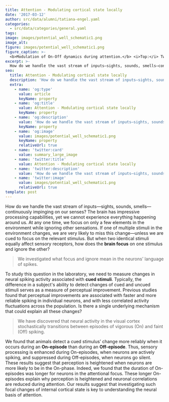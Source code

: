 ```yaml
---
title: Attention - Modulating cortical state locally
date: '2017-03-12'
author: src/data/alumni/tatiana-engel.yaml
categories:
  - src/data/categories/general.yaml
tags:
image: images/potential_well_schematic1.png
image_alt:
figure: images/potential_well_schematic1.png
figure_caption: >-
  <b>Modulation of On-Off dynamics during attention.</b> <i>Top:</i> Two sites in visual area V4 corresponding to attended (orange ellipse) and unattended (black ellipse) retinotopic locations. <i>Middle:</i> Episodes of vigorous (On) and faint (Off) spiking are apparent in activity recorded from the attended location with a 16-channel multielectrode array. Spikes recorded on each channel during On and Off episodes are depicted by green or magenta ticks, respectively, in the corresponding row of the raster plot. <i>Bottom:</i> Same as Middle but for the unattended location. On average, On-phases are slightly longer in the attended location than in the unattended location.
excerpt: >-
  How do we handle the vast stream of inputs—sights, sounds, smells—continuously impinging on our senses?
seo:
  title: Attention - Modulating cortical state locally
  description: 'How do we handle the vast stream of inputs—sights, sounds, smells—continuously impinging on our senses?'
  extra:
    - name: 'og:type'
      value: article
      keyName: property
    - name: 'og:title'
      value: Attention - Modulating cortical state locally
      keyName: property
    - name: 'og:description'
      value: 'How do we handle the vast stream of inputs—sights, sounds, smells—continuously impinging on our senses?'
      keyName: property
    - name: 'og:image'
      value: images/potential_well_schematic1.png
      keyName: property
      relativeUrl: true
    - name: 'twitter:card'
      value: summary_large_image
    - name: 'twitter:title'
      value: Attention - Modulating cortical state locally
    - name: 'twitter:description'
      value: 'How do we handle the vast stream of inputs—sights, sounds, smells—continuously impinging on our senses?'
    - name: 'twitter:image'
      value: images/potential_well_schematic1.png
      relativeUrl: true
template: post
---
```

How do we handle the vast stream of inputs—sights, sounds, smells—continuously impinging on our senses? The brain has impressive processing capabilities, yet we cannot experience everything happening around us. At any one time, we focus on only a few elements in the environment while ignoring other sensations. If one of multiple stimuli in the environment changes, we are very likely to miss this change—unless we are cued to focus on the relevant stimulus. But when two identical stimuli equally affect sensory receptors, how does the **brain focus** on one stimulus and ignore the other?

> We investigated what focus and ignore mean in the neurons’ language of spikes.

To study this question in the laboratory, we need to measure changes in neural spiking activity associated with **cued stimuli**. Typically, the difference in a subject's ability to detect changes of cued and uncued stimuli serves as a measure of perceptual improvement. Previous studies found that perceptual improvements are associated with faster and more reliable spiking in individual neurons, and with less correlated activity fluctuations across the population. Is there a single underlying mechanism that could explain all these changes?

> We have discovered that neural activity in the visual cortex stochastically transitions between episodes of vigorous (On) and faint (Off) spiking.

We found that animals detect a cued stimulus’ change more reliably when it occurs during an **On-episode** than during an **Off-episode**. Thus, sensory processing is enhanced during On-episodes, when neurons are actively spiking, and suppressed during Off-episodes, when neurons go silent. These results suggest that perception is heightened when neurons are more likely to be in the On-phase. Indeed, we found that the duration of On-episodes was longer for neurons in the attentional focus. These longer On-episodes explain why perception is heightened and neuronal correlations are reduced during attention. Our results suggest that investigating such focal changes of internal cortical state is key to understanding the neural basis of attention.
